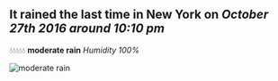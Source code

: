 ## It rained the last time in New York on *October 27th 2016 around 10:10 pm*
💧💧💧💧💧  **moderate rain** *Humidity 100%*

![moderate rain](http://openweathermap.org/img/w/10n.png)
